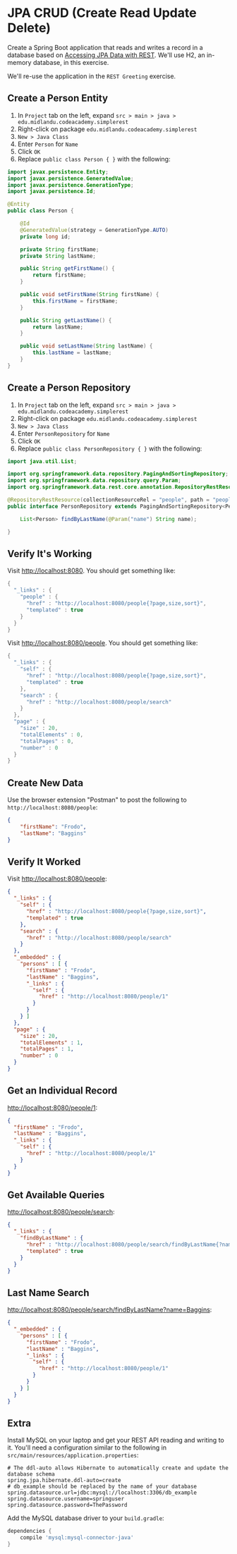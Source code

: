 # JPA CRUD (Create Read Update Delete)

Create a Spring Boot application that reads and writes a record in a database based on [Accessing JPA Data with REST](https://spring.io/guides/gs/accessing-data-rest/). We'll use H2, an in-memory database, in this exercise.

We'll re-use the application in the `REST Greeting` exercise.

## Create a Person Entity

1. In `Project` tab on the left, expand `src > main > java > edu.midlandu.codeacademy.simplerest`
2. Right-click on package `edu.midlandu.codeacademy.simplerest`
3. `New > Java Class`
4. Enter `Person` for `Name`
5. Click `OK`
6. Replace `public class Person { }` with the following:

```java
import javax.persistence.Entity;
import javax.persistence.GeneratedValue;
import javax.persistence.GenerationType;
import javax.persistence.Id;

@Entity
public class Person {

    @Id
    @GeneratedValue(strategy = GenerationType.AUTO)
    private long id;

    private String firstName;
    private String lastName;

    public String getFirstName() {
        return firstName;
    }

    public void setFirstName(String firstName) {
        this.firstName = firstName;
    }

    public String getLastName() {
        return lastName;
    }

    public void setLastName(String lastName) {
        this.lastName = lastName;
    }
}
```

## Create a Person Repository

1. In `Project` tab on the left, expand `src > main > java > edu.midlandu.codeacademy.simplerest`
2. Right-click on package `edu.midlandu.codeacademy.simplerest`
3. `New > Java Class`
4. Enter `PersonRepository` for `Name`
5. Click `OK`
6. Replace `public class PersonRepository { }` with the following:

```java
import java.util.List;

import org.springframework.data.repository.PagingAndSortingRepository;
import org.springframework.data.repository.query.Param;
import org.springframework.data.rest.core.annotation.RepositoryRestResource;

@RepositoryRestResource(collectionResourceRel = "people", path = "people")
public interface PersonRepository extends PagingAndSortingRepository<Person, Long> {

    List<Person> findByLastName(@Param("name") String name);

}
```

## Verify It's Working

Visit <http://localhost:8080>. You should get something like:

```java
{
  "_links" : {
    "people" : {
      "href" : "http://localhost:8080/people{?page,size,sort}",
      "templated" : true
    }
  }
}
```

Visit <http://localhost:8080/people>. You should get something like:

```java
{
  "_links" : {
    "self" : {
      "href" : "http://localhost:8080/people{?page,size,sort}",
      "templated" : true
    },
    "search" : {
      "href" : "http://localhost:8080/people/search"
    }
  },
  "page" : {
    "size" : 20,
    "totalElements" : 0,
    "totalPages" : 0,
    "number" : 0
  }
}
```

## Create New Data

Use the browser extension "Postman" to post the following to `http://localhost:8080/people`:

```json
{
    "firstName": "Frodo",
    "lastName": "Baggins"
}
```

## Verify It Worked

Visit <http://localhost:8080/people>:

```json
{
  "_links" : {
    "self" : {
      "href" : "http://localhost:8080/people{?page,size,sort}",
      "templated" : true
    },
    "search" : {
      "href" : "http://localhost:8080/people/search"
    }
  },
  "_embedded" : {
    "persons" : [ {
      "firstName" : "Frodo",
      "lastName" : "Baggins",
      "_links" : {
        "self" : {
          "href" : "http://localhost:8080/people/1"
        }
      }
    } ]
  },
  "page" : {
    "size" : 20,
    "totalElements" : 1,
    "totalPages" : 1,
    "number" : 0
  }
}
```

## Get an Individual Record

<http://localhost:8080/people/1>:

```json
{
  "firstName" : "Frodo",
  "lastName" : "Baggins",
  "_links" : {
    "self" : {
      "href" : "http://localhost:8080/people/1"
    }
  }
}
```

## Get Available Queries

<http://localhost:8080/people/search>:

```json
{
  "_links" : {
    "findByLastName" : {
      "href" : "http://localhost:8080/people/search/findByLastName{?name}",
      "templated" : true
    }
  }
}
```

## Last Name Search

<http://localhost:8080/people/search/findByLastName?name=Baggins>:

```json
{
  "_embedded" : {
    "persons" : [ {
      "firstName" : "Frodo",
      "lastName" : "Baggins",
      "_links" : {
        "self" : {
          "href" : "http://localhost:8080/people/1"
        }
      }
    } ]
  }
}
```

## Extra

Install MySQL on your laptop and get your REST API reading and writing to it. You'll need a configuration similar to the following in `src/main/resources/application.properties`:

```properties
# The ddl-auto allows Hibernate to automatically create and update the database schema
spring.jpa.hibernate.ddl-auto=create
# db_example should be replaced by the name of your database
spring.datasource.url=jdbc:mysql://localhost:3306/db_example
spring.datasource.username=springuser
spring.datasource.password=ThePassword
```

Add the MySQL database driver to your `build.gradle`:

```groovy
dependencies {
    compile 'mysql:mysql-connector-java'
}
```
